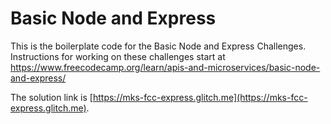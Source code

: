 # Basic Node and Express

This is the boilerplate code for the Basic Node and Express Challenges. Instructions for working on these challenges start at https://www.freecodecamp.org/learn/apis-and-microservices/basic-node-and-express/

The solution link is [https://mks-fcc-express.glitch.me](https://mks-fcc-express.glitch.me).
